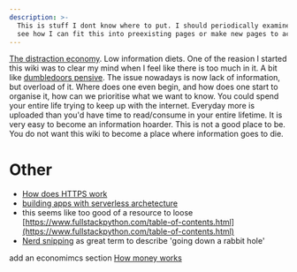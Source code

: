 ```yaml
---
description: >-
  This is stuff I dont know where to put. I should periodically examine this to
  see how I can fit this into preexisting pages or make new pages to accomodate.
---
```


[The distraction economy](https://www.youtube.com/watch?v=iYYuiWP0IpA&ab_channel=2veritasium). Low information diets. One of the reasion I started this wiki was to clear my mind when I feel like there is too much in it. A bit like [dumbledoors pensive](https://www.youtube.com/watch?v=dumUElmlVJA&ab_channel=StefanDabija). The issue nowadays is now lack of information, but overload of it. Where does one even begin, and how does one start to organise it, how can we prioritise what we want to know. You could spend your entire life trying to keep up with the internet. Everyday more is uploaded than you'd have time to read/consume in your entire lifetime. 
It is very easy to become an information hoarder. This is not a good place to be. You do not want this wiki to become a place where information goes to die. 

# Other

* [How does HTTPS work](https://www.cloudflare.com/en-gb/learning/ssl/what-is-https/)
* [building apps with serverless archetecture](https://aws.amazon.com/lambda/serverless-architectures-learn-more/)
* this seems like too good of a resource to loose [https://www.fullstackpython.com/table-of-contents.html](https://www.fullstackpython.com/table-of-contents.html)
* [Nerd snipping](https://en.wikipedia.org/wiki/Nerd_sniping) as great term to describe 'going down a rabbit hole'


add an economimcs section 
[How money works](https://twitter.com/paraschopra/status/1346688696599252993)

